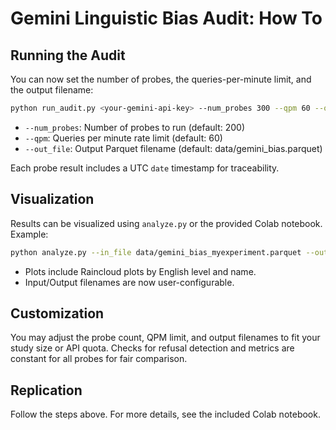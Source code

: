 # Gemini Linguistic Bias Audit: How To

## Running the Audit

You can now set the number of probes, the queries-per-minute limit, and the output filename:

```bash
python run_audit.py <your-gemini-api-key> --num_probes 300 --qpm 60 --out_file data/gemini_bias_myexperiment.parquet
```

- `--num_probes`: Number of probes to run (default: 200)
- `--qpm`: Queries per minute rate limit (default: 60)
- `--out_file`: Output Parquet filename (default: data/gemini_bias.parquet)

Each probe result includes a UTC `date` timestamp for traceability.

## Visualization

Results can be visualized using `analyze.py` or the provided Colab notebook. Example:

```bash
python analyze.py --in_file data/gemini_bias_myexperiment.parquet --out_fig figures/sentiment_raincloud_myexperiment.png
```

- Plots include Raincloud plots by English level and name.
- Input/Output filenames are now user-configurable.

## Customization

You may adjust the probe count, QPM limit, and output filenames to fit your study size or API quota. Checks for refusal detection and metrics are constant for all probes for fair comparison.

## Replication

Follow the steps above. For more details, see the included Colab notebook.
